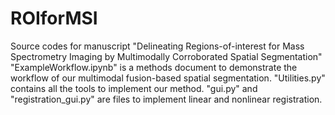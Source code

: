 # ROIforMSI
Source codes for manuscript "Delineating Regions-of-interest for Mass Spectrometry Imaging by Multimodally Corroborated Spatial Segmentation"
"ExampleWorkflow.ipynb" is a methods document to demonstrate the workflow of our multimodal fusion-based spatial segmentation.
"Utilities.py" contains all the tools to implement our method.
"gui.py" and "registration_gui.py" are files to implement linear and nonlinear registration.
